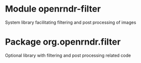 # Module openrndr-filter

System library facilitating filtering and post processing of images

# Package org.openrndr.filter

Optional library with filtering and post processing related code

